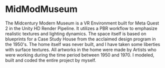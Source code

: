 # MidModMuseum
 
The Midcentury Modern Museum is a VR Environment built for Meta Quest 2 in the Unity HD Render Pipeline.
It utilizes a PBR workflow to emphasize realistic textures and lighting dynamics.
The space itself is based on blueprints for a Case Study House from the acclaimed design program in the 1950's.
The home itself was never built, and I have taken some liberties with surface textures.
All artworks in the home were made by Artists who were working during the time period between 1950 and 1970.
I modeled, built and coded the entire project by myself.
